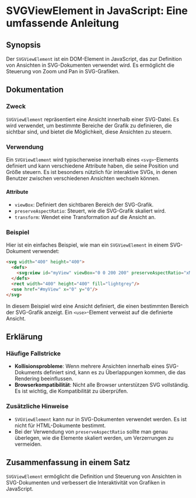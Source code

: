 <!--
Meta Description: # SVGViewElement in JavaScript: Eine umfassende Anleitung ## Synopsis Der `SVGViewElement` ist ein DOM-Element in JavaScript, das zur Definition von A...
Meta Keywords: svg, die, svgviewelement, und, der
-->

# SVGViewElement in JavaScript: Eine umfassende Anleitung

## Synopsis
Der `SVGViewElement` ist ein DOM-Element in JavaScript, das zur Definition von Ansichten in SVG-Dokumenten verwendet wird. Es ermöglicht die Steuerung von Zoom und Pan in SVG-Grafiken.

## Dokumentation
### Zweck
`SVGViewElement` repräsentiert eine Ansicht innerhalb einer SVG-Datei. Es wird verwendet, um bestimmte Bereiche der Grafik zu definieren, die sichtbar sind, und bietet die Möglichkeit, diese Ansichten zu steuern.

### Verwendung
Ein `SVGViewElement` wird typischerweise innerhalb eines `<svg>`-Elements definiert und kann verschiedene Attribute haben, die seine Position und Größe steuern. Es ist besonders nützlich für interaktive SVGs, in denen Benutzer zwischen verschiedenen Ansichten wechseln können.

#### Attribute
- `viewBox`: Definiert den sichtbaren Bereich der SVG-Grafik.
- `preserveAspectRatio`: Steuert, wie die SVG-Grafik skaliert wird.
- `transform`: Wendet eine Transformation auf die Ansicht an.

### Beispiel
Hier ist ein einfaches Beispiel, wie man ein `SVGViewElement` in einem SVG-Dokument verwendet:

```html
<svg width="400" height="400">
  <defs>
    <svg:view id="myView" viewBox="0 0 200 200" preserveAspectRatio="xMinYMin meet"></svg:view>
  </defs>
  <rect width="400" height="400" fill="lightgrey"/>
  <use href="#myView" x="0" y="0"/>
</svg>
```

In diesem Beispiel wird eine Ansicht definiert, die einen bestimmten Bereich der SVG-Grafik anzeigt. Ein `<use>`-Element verweist auf die definierte Ansicht.

## Erklärung
### Häufige Fallstricke
- **Kollisionsprobleme**: Wenn mehrere Ansichten innerhalb eines SVG-Dokuments definiert sind, kann es zu Überlappungen kommen, die das Rendering beeinflussen.
- **Browserkompatibilität**: Nicht alle Browser unterstützen SVG vollständig. Es ist wichtig, die Kompatibilität zu überprüfen.

### Zusätzliche Hinweise
- `SVGViewElement` kann nur in SVG-Dokumenten verwendet werden. Es ist nicht für HTML-Dokumente bestimmt.
- Bei der Verwendung von `preserveAspectRatio` sollte man genau überlegen, wie die Elemente skaliert werden, um Verzerrungen zu vermeiden.

## Zusammenfassung in einem Satz
`SVGViewElement` ermöglicht die Definition und Steuerung von Ansichten in SVG-Dokumenten und verbessert die Interaktivität von Grafiken in JavaScript.
